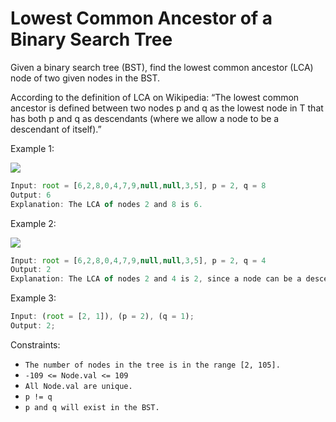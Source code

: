 # Lowest Common Ancestor of a Binary Search Tree

Given a binary search tree (BST), find the lowest common ancestor (LCA) node of two given nodes in the BST.

According to the definition of LCA on Wikipedia: “The lowest common ancestor is defined between two nodes p and q as the lowest node in T that has both p and q as descendants (where we allow a node to be a descendant of itself).”

Example 1:

<img src=https://assets.leetcode.com/uploads/2018/12/14/binarysearchtree_improved.png />

```jsx
Input: root = [6,2,8,0,4,7,9,null,null,3,5], p = 2, q = 8
Output: 6
Explanation: The LCA of nodes 2 and 8 is 6.
```

Example 2:

<img src=https://assets.leetcode.com/uploads/2018/12/14/binarysearchtree_improved.png />

```jsx
Input: root = [6,2,8,0,4,7,9,null,null,3,5], p = 2, q = 4
Output: 2
Explanation: The LCA of nodes 2 and 4 is 2, since a node can be a descendant of itself according to the LCA definition.
```

Example 3:

```jsx
Input: (root = [2, 1]), (p = 2), (q = 1);
Output: 2;
```

Constraints:

- `The number of nodes in the tree is in the range [2, 105].`
- `-109 <= Node.val <= 109`
- `All Node.val are unique.`
- `p != q`
- `p and q will exist in the BST.`
